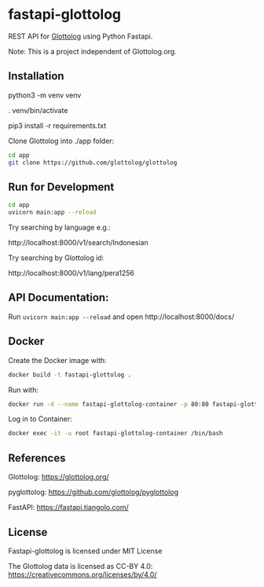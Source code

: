 # fastapi-glottolog

REST API for [Glottolog](https://glottolog.org/) using Python Fastapi.

Note: This is a project independent of Glottolog.org.

## Installation

python3 -m venv venv

. venv/bin/activate

pip3 install -r requirements.txt

Clone Glottolog into ./app folder: 

```bash
cd app
git clone https://github.com/glottolog/glottolog
```

## Run for Development

```bash
cd app
uvicorn main:app --reload
```

Try searching by language e.g.:

http://localhost:8000/v1/search/Indonesian

Try searching by Glottolog id:

http://localhost:8000/v1/lang/pera1256

## API Documentation:

Run `uvicorn main:app --reload` and open http://localhost:8000/docs/

## Docker

Create the Docker image with:

```bash
docker build -t fastapi-glottolog .
```

Run with:

```bash
docker run -d --name fastapi-glottolog-container -p 80:80 fastapi-glottolog
```

Log in to Container:

```bash
docker exec -it -u root fastapi-glottolog-container /bin/bash
```

## References

Glottolog: https://glottolog.org/

pyglottolog: https://github.com/glottolog/pyglottolog

FastAPI:  https://fastapi.tiangolo.com/

## License

Fastapi-glottolog is licensed under MIT License

The Glottolog data is licensed as CC-BY 4.0: https://creativecommons.org/licenses/by/4.0/
